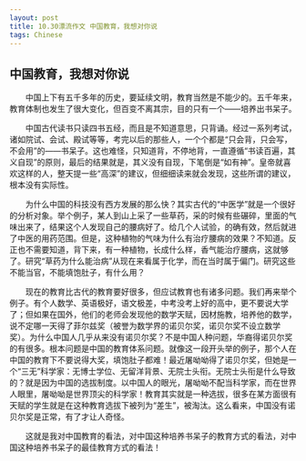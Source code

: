```yaml
---
layout: post
title: 10.30漂流作文 中国教育，我想对你说
tags: Chinese
---
```


中国教育，我想对你说
----------

　　中国上下有五千多年的历史，要延续文明，教育当然是不能少的。五千年来，教育体制也发生了很大变化，但百变不离其宗，目的只有一个——培养出书呆子。

　　中国古代读书只读四书五经，而且是不知道意思，只背诵。经过一系列考试，诸如院试、会试、殿试等等，考完以后的那些人，一个个都是“只会背，只会写，不会用”的——书呆子。这也难怪，只知道背，不停地背，一直遵循“书读百遍，其义自现”的原则，最后的结果就是，其义没有自现，下笔倒是“如有神”。皇帝就喜欢这样的人，整天提一些“高深”的建议，但细细读来就会发现，这些所谓的建议，根本没有实际性。

　　为什么中国的科技没有西方发展的那么快？其实古代的“中医学”就是一个很好的分析对象。举个例子，某人到山上采了一些草药，采的时候有些碾碎，里面的气味出来了，结果这个人发现自己的腰病好了。给几个人试验，的确有效，然后就进了中医的用药范围。但是，这种植物的气味为什么有治疗腰病的效果？不知道。反正也不需要知道，背下来，有一种植物，长成什么样，香气能治疗腰病，这就够了。研究“草药为什么能治病”从现在来看属于化学，而在当时属于偏门。研究这些不能当官，不能填饱肚子，有什么用？

　　现在的教育比古代的教育要好很多，但应试教育也有诸多问题。我们再来举个例子。有个人数学、英语极好，语文极差，中考没考上好的高中，更不要说大学了；但如果在国外，他们的老师会发现他的数学天赋，因材施教，培养他的数学，说不定哪一天得了菲尔兹奖（被誉为数学界的诺贝尔奖，诺贝尔奖不设立数学奖）。为什么中国人几乎从来没有诺贝尔奖？不是中国人种问题，华裔得诺贝尔奖的有很多。根本问题是中国的教育体系问题。就像这一段开头举的例子，那个人在中国的教育下不要说得大奖，填饱肚子都难！最近屠呦呦得了诺贝尔奖，但她是一个“三无”科学家：无博士学位、无留洋背景、无院士头衔。无院士头衔是什么导致的？就是因为中国的选拔制度。以中国人的眼光，屠呦呦不配当科学家，而在世界人眼里，屠呦呦是世界顶尖的科学家！教育其实就是一种选拔，很多在某方面很有天赋的学生就是在这种教育选拔下被列为“差生”，被淘汰。这么看来，中国没有诺贝尔奖是正常，有了才让人奇怪。

　　这就是我对中国教育的看法，对中国这种培养书呆子的教育方式的看法，对中国这种培养书呆子的最佳教育方式的看法！
